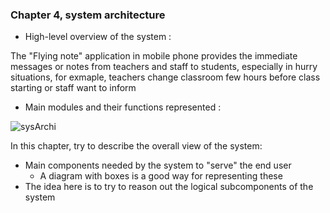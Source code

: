 ### Chapter 4, system architecture

* High-level overview of the system :

 The "Flying note" application in mobile phone provides the immediate messages or notes from teachers and staff to students, especially in hurry situations, for exmaple, teachers change classroom few hours before class starting or staff want to inform 

* Main modules and their functions represented :

<img src="http://users.metropolia.fi/~dieun/sa.jpg" alt="sysArchi"/>


In this chapter, try to describe the overall view of the system:
* Main components needed by the system to "serve" the end user
  * A diagram with boxes is a good way for representing these
* The idea here is to try to reason out the logical subcomponents of the system

